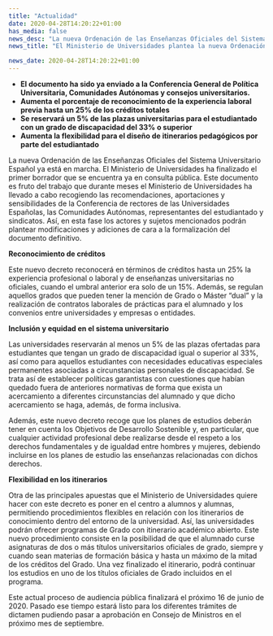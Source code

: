 ```yaml
---
title: "Actualidad"
date: 2020-04-28T14:20:22+01:00
has_media: false
news_desc: "La nueva Ordenación de las Enseñanzas Oficiales del Sistema Universitario Español ya está en marcha. El Ministerio de Universidades ha finalizado el primer borrador que se encuentra ya en consulta pública. Este documento es fruto del trabajo que durante meses el Ministerio de Universidades ha llevado a cabo recogiendo las recomendaciones, aportaciones y sensibilidades de la Conferencia de rectores de las Universidades Españolas, las Comunidades Autónomas, representantes del estudiantado y sindicatos."
news_title: "El Ministerio de Universidades plantea la nueva Ordenación de las Enseñanzas Oficiales para el sistema universitario"

news_date: 2020-04-28T14:20:22+01:00
---
```

<ul>
<li><b>El documento ha sido ya enviado a la Conferencia General de Política Universitaria, Comunidades Autónomas y consejos universitarios.</b></li>
<li><b>Aumenta el porcentaje de reconocimiento de la experiencia laboral previa hasta un 25% de los créditos totales</b></li>
<li><b>Se reservará un 5% de las plazas universitarias para el estudiantado con un grado de discapacidad del 33% o superior</b></li>
<li><b>Aumenta la flexibilidad para el diseño de itinerarios pedagógicos por parte del estudiantado</b></li>
</ul>
<p>La nueva Ordenación de las Enseñanzas Oficiales del Sistema Universitario Español ya está en marcha. El Ministerio de Universidades ha finalizado el primer borrador que se encuentra ya en consulta pública. Este documento es fruto del trabajo que durante meses el Ministerio de Universidades ha llevado a cabo recogiendo las recomendaciones, aportaciones y sensibilidades de la Conferencia de rectores de las Universidades Españolas, las Comunidades Autónomas, representantes del estudiantado y sindicatos. Así, en esta fase los actores y sujetos mencionados podrán plantear modificaciones y adiciones de cara a la formalización del documento definitivo.</p>
<p><b>Reconocimiento de créditos</b></p>
<p>Este nuevo decreto reconocerá en términos de créditos hasta un 25% la experiencia profesional o laboral y de enseñanzas universitarias no oficiales, cuando el umbral anterior era solo de un 15%. Además, se regulan aquellos grados que pueden tener la mención de Grado o Máster “dual” y la realización de contratos laborales de prácticas para el alumnado y los convenios entre universidades y empresas o entidades.</p>
<p><b>Inclusión y equidad en el sistema universitario</b></p>
<p>Las universidades reservarán al menos un 5% de las plazas ofertadas para estudiantes que tengan un grado de discapacidad igual o superior al 33%, así como para aquellos estudiantes con necesidades educativas especiales permanentes asociadas a circunstancias personales de discapacidad. Se trata así de establecer políticas garantistas con cuestiones que habían quedado fuera de anteriores normativas de forma que exista un acercamiento a diferentes circunstancias del alumnado y que dicho acercamiento se haga, además, de forma inclusiva.</p>
<p>Además, este nuevo decreto recoge que los planes de estudios deberán tener en cuenta los Objetivos de Desarrollo Sostenible y, en particular, que cualquier actividad profesional debe realizarse desde el respeto a los derechos fundamentales y de igualdad entre hombres y mujeres, debiendo incluirse en los planes de estudio las enseñanzas relacionadas con dichos derechos.</p>
<p><b>Flexibilidad en los itinerarios</b></p>
<p>Otra de las principales apuestas que el Ministerio de Universidades quiere hacer con este decreto es poner en el centro a alumnos y alumnas, permitiendo procedimientos flexibles en relación con los itinerarios de conocimiento dentro del entorno de la universidad. Así, las universidades podrán ofrecer programas de Grado con itinerario académico abierto. Este nuevo procedimiento consiste en la posibilidad de que el alumnado curse asignaturas de dos o más títulos universitarios oficiales de grado, siempre y cuando sean materias de formación básica y hasta un máximo de la mitad de los créditos del Grado. Una vez finalizado el itinerario, podrá continuar los estudios en uno de los títulos oficiales de Grado incluidos en el programa.</p>
<p>Este actual proceso de audiencia pública finalizará el próximo 16 de junio de 2020. Pasado ese tiempo estará listo para los diferentes trámites de dictamen pudiendo pasar a aprobación en Consejo de Ministros en el próximo mes de septiembre.</p>